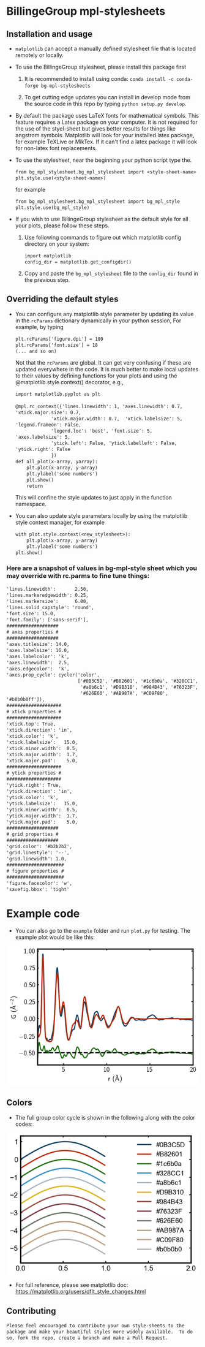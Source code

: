 # BillingeGroup mpl-stylesheets

## Installation and usage
* `matplotlib` can accept a manually defined stylesheet file that is located remotely or
  locally.

* To use the BillingeGroup stylesheet, please install this package first

  1. It is recommended to install using conda: `conda install -c conda-forge bg-mpl-stylesheets`

  2. To get cutting edge updates you can install in develop mode from the source code in this repo by typing `python setup.py develop`.

* By default the package uses LaTeX fonts for mathematical symbols. This feature requires a Latex package on your computer.  It is not required for the use of the styel-sheet but gives better results for things like angstrom symbols.  Matplotlib will look for your installed latex package, for example TeXLive or MikTex.  If it can't find a latex package it will look for non-latex font replacements.

* To use the stylesheet, near the beginning your python script type the.

  ```[python]
  from bg_mpl_stylesheet.bg_mpl_stylesheet import <style-sheet-name>
  plt.style.use(<style-sheet-name>)
  ```
  
  for example
  
  ```
  from bg_mpl_stylesheet.bg_mpl_stylesheet import bg_mpl_style
  plt.style.use(bg_mpl_style)
  ```

* If you wish to use BillingeGroup stylesheet as the default style for all
  your plots, please follow these steps.

  1. Use following commands to figure out which matplotlib config directory
    on your system:

      ```
      import matplotlib
      config_dir = matplotlib.get_configdir()
      ```

  1. Copy and paste the `bg_mpl_stylesheet` file to the  `config_dir` found in the previous
     step.

## Overriding the default styles
* You can configure any matplotlib style parameter by updating its value in the `rcParams` dictionary dynamically in your python session, For example,  by typing

    ```
    plt.rcParams['figure.dpi'] = 180
    plt.rcParams['font.size'] = 18
    (... and so on)
    ```
    
    Not that the `rcParams` are global.  It can get very confusing if these are updated everywhere in the code.  It is much better to make local updates to their values by defining functions for your plots and using the @matplotlib.style.context() decorator, e.g., 
    
    ```
    import matplotlib.pyplot as plt

    @mpl.rc_context({'lines.linewidth': 1, 'axes.linewidth': 0.7, 'xtick.major.size': 0.7,
                 'xtick.major.width': 0.7,  'xtick.labelsize': 5, 'legend.frameon': False,
                 'legend.loc': 'best', 'font.size': 5, 'axes.labelsize': 5,
                 'ytick.left': False, 'ytick.labelleft': False, 'ytick.right': False
                 })
    def all_plot(x-array, yarray):
        plt.plot(x-array, y-array)
        plt.ylabel('some numbers')
        plt.show()
        return
    ```
    This will confine the style updates to just apply in the function namespace.  
    
* You can also update style parameters locally by using the matplotlib style context manager, for example

    ```
    with plot.style.context(<new_stylesheet>):
        plt.plot(x-array, y-array)
        plt.ylabel('some numbers')
    plt.show()
    ```
### Here are a snapshot of values in bg-mpl-style sheet which you may override with rc.parms to fine tune things:

    'lines.linewidth':       2.50,
    'lines.markeredgewidth': 0.25,
    'lines.markersize':      6.00,
    'lines.solid_capstyle': 'round',
    'font.size': 15.0,
    'font.family': ['sans-serif'],
    ###################
    # axes properties #
    ###################
    'axes.titlesize': 14.0,
    'axes.labelsize': 16.0,
    'axes.labelcolor': 'k',
    'axes.linewidth':  2.5,
    'axes.edgecolor':  'k',
    'axes.prop_cycle': cycler('color',
                              ['#0B3C5D', '#B82601', '#1c6b0a', '#328CC1',
                               '#a8b6c1', '#D9B310', '#984B43', '#76323F',
                               '#626E60', '#AB987A', '#C09F80', '#b0b0b0ff']),
    ####################
    # xtick properties #
    ####################
    'xtick.top': True,
    'xtick.direction': 'in',
    'xtick.color': 'k',
    'xtick.labelsize':   15.0,
    'xtick.minor.width':  0.5,
    'xtick.major.width':  1.7,
    'xtick.major.pad':    5.0,
    ####################
    # ytick properties #
    ####################
    'ytick.right': True,
    'ytick.direction': 'in',
    'ytick.color': 'k',
    'ytick.labelsize':   15.0,
    'ytick.minor.width':  0.5,
    'ytick.major.width':  1.7,
    'ytick.major.pad':    5.0,
    ###################
    # grid properties #
    ###################
    'grid.color': '#b2b2b2',
    'grid.linestyle': '--',
    'grid.linewidth': 1.0,
    #####################
    # figure properties #
    #####################
    'figure.facecolor': 'w',
    'savefig.bbox': 'tight'

# Example code

* You can also go to the `example` folder and run `plot.py` for testing. The example plot would be like this:

![example_plot](example/plot.png?raw=true)

## Colors

* The full group color cycle is shown in the following along with the color codes:

![color_cycle](example/color_cycle.png?raw=true)

* For full reference, please see matplotlib doc:
  https://matplotlib.org/users/dflt_style_changes.html

## Contributing
    
    Please feel encouraged to contribute your own style-sheets to the package and make your beautiful styles more widely available.  To do so, fork the repo, create a branch and make a Pull Request.
